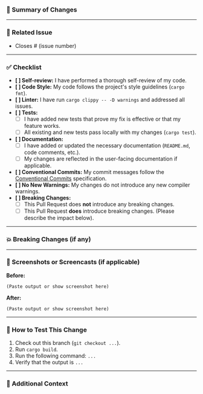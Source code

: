 <!--
❤️ Thank you for your contribution to RetypeOS! ❤️

Please provide a detailed description of your changes to help us review your Pull Request.
Filling out this template is required for a timely review.
-->

### 📝 Summary of Changes

<!--
Provide a clear and concise summary of what this Pull Request does.
Why is this change necessary? What problem does it solve?
-->

---

### 🔗 Related Issue

<!--
Link to the issue that this Pull Request addresses.
If there is no issue, please create one first to discuss the change.
-->

- Closes # (issue number)

---

### ✅ Checklist

<!--
Go through this checklist and mark the applicable boxes with an `x`.
This helps us ensure that your contribution meets our quality standards.
If a box is not applicable, you can leave it unchecked.
-->

- **[ ] Self-review:** I have performed a thorough self-review of my code.
- **[ ] Code Style:** My code follows the project's style guidelines (`cargo fmt`).
- **[ ] Linter:** I have run `cargo clippy -- -D warnings` and addressed all issues.
- **[ ] Tests:**
    - [ ] I have added new tests that prove my fix is effective or that my feature works.
    - [ ] All existing and new tests pass locally with my changes (`cargo test`).
- **[ ] Documentation:**
    - [ ] I have added or updated the necessary documentation (`README.md`, code comments, etc.).
    - [ ] My changes are reflected in the user-facing documentation if applicable.
- **[ ] Conventional Commits:** My commit messages follow the [Conventional Commits](https://www.conventionalcommits.org/en/v1.0.0/) specification.
- **[ ] No New Warnings:** My changes do not introduce any new compiler warnings.
- **[ ] Breaking Changes:**
    - [ ] This Pull Request does **not** introduce any breaking changes.
    - [ ] This Pull Request **does** introduce breaking changes. (Please describe the impact below).

---

### 💥 Breaking Changes (if any)

<!--
If you checked the "breaking changes" box above, please describe:
1. What the breaking changes are.
2. What is the impact on existing users.
3. What is the migration path for users to adapt to this change.

If there are no breaking changes, you can write "N/A" or delete this section.
-->

---

### 📸 Screenshots or Screencasts (if applicable)

<!--
If your change affects the user interface or command-line output, please provide a screenshot or a short video/GIF.
This is the best way to demonstrate the change. You can use tools like LICEcap or ScreenToGif.
-->

**Before:**

```
(Paste output or show screenshot here)
```

**After:**

```
(Paste output or show screenshot here)
```

---

### 🧪 How to Test This Change

<!--
Please provide clear, step-by-step instructions on how a reviewer can manually test your changes.
This is crucial for ensuring the change works as intended.
-->

1.  Check out this branch (`git checkout ...`).
2.  Run `cargo build`.
3.  Run the following command: `...`
4.  Verify that the output is `...`

---

### 🤔 Additional Context

<!--
Add any other context, considerations, or questions you have about the Pull Request here.
For example, "I'm not sure about the naming of this new function," or "This change might have performance implications that we should discuss."
-->
